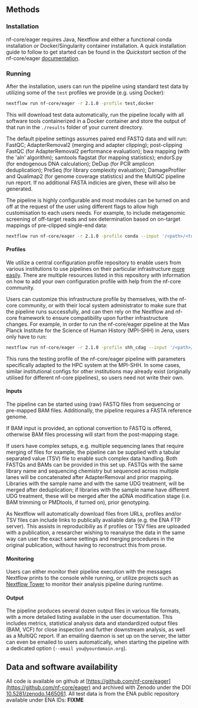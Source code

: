 ## Methods

### Installation

nf-core/eager requires Java, Nextflow and either a functional conda installation *or* Docker/Singularity container installation. A quick installation guide to follow to get started can be found in the *Quickstart* section of the nf-core/eager [documentation](https://github.com/nf-core/eager#quick-start).

### Running

After the installation, users can run the pipeline using standard test data by utilizing some of the `test` profiles we provide (e.g. using Docker): 

```bash
nextflow run nf-core/eager -r 2.1.0 -profile test,docker
```

This will download test data automatically, run the pipeline locally with all software tools containerized in a Docker container and store the output of that run in the `./results` folder of your current directory.

The default pipeline settings assumes paired end FASTQ data and will run: FastQC; AdapterRemoval2 (merging and adapter clipping); post-clipping FastQC (for AdapterRemoval2 performance evaluation); bwa mapping (with the 'aln' algorithm); samtools flagstat (for mapping statistics); endorS.py (for endogenous DNA calculation); DeDup (for PCR amplicon deduplication); PreSeq (for library complexity evaluation); DamageProfiler and Qualimap2 (for genome coverage statistics) and the MultiQC pipeline run report. If no additional FASTA indicies are given, these will also be generated.

The pipeline is highly configurable and most modules can be turned on and off at the request of the user using different flags to allow high customisation to each users needs. For example, to include metagenomic screening of off-target reads and sex determination based on on-target mappings of pre-clipped single-end data:

```bash
nextflow run nf-core/eager -r 2.1.0 -profile conda --input '/<path>/<to>/*/*R1*.fastq.gz' --single_end --fasta '/<path>/<to>/<reference>.fasta.gz' --skip_fastqc --skip_adapterremoval --run_bam_filtering --bam_discard_unmapped --bam_unmapped_type 'fastq' --run_metagenomic_screening --metagenomic_tool 'malt' --database '/<path>/<to>/<malt_database>' --run_sexdeterrmine
```

#### Profiles

We utilize a central configuration profile repository to enable users from various institutions to use pipelines on their particular infrastructure [more easily](https://github.com/nf-core/configs). There are multiple resources listed in this repository with information on how to add your own configuration profile with help from the nf-core community.

Users can customize this infrastructure profile by themselves, with the nf-core community, or with their local system administrator to make sure that the pipeline runs successfully, and can then rely on the Nextflow and nf-core framework to ensure compatibility upon further infrastructure changes. For example, in order to run the nf-core/eager pipeline at the Max Planck Institute for the Science of Human History (MPI-SHH) in Jena, users only have to run:

```bash
nextflow run nf-core/eager -r 2.1.0 -profile shh_cdag --input '/<path>/<to>/*/*{R1,R2}*.fastq.gz' --fasta '/<path>/<to>/<reference>.fasta.gz'
```

This runs the testing profile of the nf-core/eager pipeline with parameters specifically adapted to the HPC system at the MPI-SHH. In some cases, similar institutional configs for other institutions may already exist (originally utilised for different nf-core pipelines), so users need not write their own.

#### Inputs

The pipeline can be started using (raw) FASTQ files from sequencing or pre-mapped BAM files. Additionally, the pipeline requires a FASTA reference genome. 

If BAM input is provided, an optional convertion to FASTQ is offered, otherwise BAM files processing will start from the post-mapping stage. 

If users have complex setups, e.g. multiple sequencing lanes that require merging of files for example, the pipeline can be supplied with a tabular separated value (TSV) file to enable such complex data handling. Both FASTQs and BAMs can be provided in this set up. FASTQs with the same library name and sequencing chemistry but sequenced across multiple lanes will be concatenated after AdapterRemoval and prior mapping. Libraries with the sample name and with the same UDG treatment, will be merged after deduplication; if libraries with the sample name have different UDG treatment, these will be merged after the aDNA modification stage (i.e. BAM trimming or PMDtools, if turned on), prior genotyping. 

As Nextflow will automatically download files from URLs, profiles and/or TSV files can include links to publically avaliable data (e.g. the ENA FTP server). This assists in reproducibiliy as if profiles or TSV files are uploaded with a publication, a researcher wishing to reanalyse the data in the same way can user the exact same settings and merging procedures in the original publication, without having to reconstruct this from prose.

#### Monitoring

Users can either monitor their pipeline execution with the messages Nextflow prints to the console while running, or utilize projects such as [Nextflow Tower](https://tower.nf) to monitor their analysis pipeline during runtime.

#### Output

The pipeline produces several dozen output files in various file formats, with a more detailed listing available in the user documentation. This includes metrics, statistical analysis data and standardized output files (BAM, VCF) for close inspection and further downstream analysis, as well as a MultiQC report. If an emailing daemon is set up on the server, the latter can even be emailed to users automatically, when starting the pipeline with a dedicated option (`--email you@yourdomain.org`).

## Data and software availability

All code is available on github at
[https://github.com/nf-core/eager](https://github.com/nf-core/eager) and archived with Zenodo under the DOI [10.5281/zenodo.1465061](https://doi.org/10.5281/zenodo.1465061). All test data is from the ENA public repository available under ENA IDs: **FIXME**
